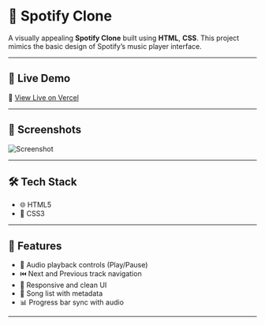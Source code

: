 # 🎵 Spotify Clone

A visually appealing **Spotify Clone** built using **HTML**, **CSS**.
This project mimics the basic design of Spotify’s music player interface.

---

## 🚀 Live Demo

🔗 [View Live on Vercel](https://spotify-clone-vaibhavshukla.vercel.app/)

---

## 📸 Screenshots

![Screenshot](https://user-images.githubusercontent.com/your-screenshot-link.png)

---

## 🛠️ Tech Stack

- 🌐 HTML5
- 🎨 CSS3

---

## 🎯 Features

- 🎵 Audio playback controls (Play/Pause)
- ⏮️ Next and Previous track navigation
- 🧭 Responsive and clean UI
- 📃 Song list with metadata
- 📊 Progress bar sync with audio

---


